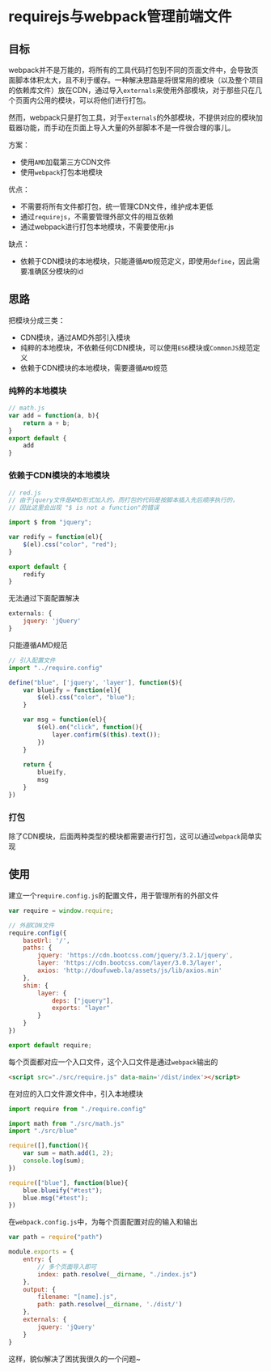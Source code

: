 requirejs与webpack管理前端文件
===

## 目标
webpack并不是万能的，将所有的工具代码打包到不同的页面文件中，会导致页面脚本体积太大，且不利于缓存。一种解决思路是将很常用的模块（以及整个项目的依赖库文件）放在CDN，通过导入`externals`来使用外部模块，对于那些只在几个页面内公用的模块，可以将他们进行打包。

然而，webpack只是打包工具，对于`externals`的外部模块，不提供对应的模块加载器功能，而手动在页面上导入大量的外部脚本不是一件很合理的事儿。

方案：
* 使用`AMD`加载第三方CDN文件
* 使用`webpack`打包本地模块

优点：
* 不需要将所有文件都打包，统一管理CDN文件，维护成本更低
* 通过`requirejs`，不需要管理外部文件的相互依赖
* 通过webpack进行打包本地模块，不需要使用r.js

缺点：
* 依赖于CDN模块的本地模块，只能遵循`AMD`规范定义，即使用`define`，因此需要准确区分模块的id

## 思路

把模块分成三类：
* CDN模块，通过AMD外部引入模块
* 纯粹的本地模块，不依赖任何CDN模块，可以使用`ES6`模块或`CommonJS`规范定义
* 依赖于CDN模块的本地模块，需要遵循`AMD`规范


### 纯粹的本地模块
```js
// math.js
var add = function(a, b){
    return a + b;
}
export default {
    add
}
```

### 依赖于CDN模块的本地模块

```js
// red.js
// 由于jquery文件是AMD形式加入的，而打包的代码是按脚本插入先后顺序执行的，
// 因此这里会出现 "$ is not a function"的错误

import $ from "jquery";

var redify = function(el){
    $(el).css("color", "red");
}

export default {
    redify
}
```

无法通过下面配置解决
```js
externals: {
    jquery: 'jQuery'
}
```
只能遵循AMD规范
```js
// 引入配置文件
import "../require.config"

define("blue", ['jquery', 'layer'], function($){
    var blueify = function(el){
        $(el).css("color", "blue");
    }

    var msg = function(el){
        $(el).on("click", function(){
            layer.confirm($(this).text());
        })
    }
    
    return {
        blueify,
        msg
    }    
})
```
### 打包
除了CDN模块，后面两种类型的模块都需要进行打包，这可以通过`webpack`简单实现

## 使用

建立一个`require.config.js`的配置文件，用于管理所有的外部文件
```js
var require = window.require;

// 外部CDN文件
require.config({
    baseUrl: '/',
    paths: {
        jquery: 'https://cdn.bootcss.com/jquery/3.2.1/jquery',
        layer: 'https://cdn.bootcss.com/layer/3.0.3/layer',
        axios: 'http://doufuweb.la/assets/js/lib/axios.min'
    },
    shim: {
        layer: {
            deps: ["jquery"],
            exports: "layer"
        }
    }
})

export default require;
```

每个页面都对应一个入口文件，这个入口文件是通过`webpack`输出的
```html
<script src="./src/require.js" data-main='/dist/index'></script>
```

在对应的入口文件源文件中，引入本地模块

```js
import require from "./require.config"

import math from "./src/math.js"
import "./src/blue"

require([],function(){
    var sum = math.add(1, 2);
    console.log(sum);
})

require(["blue"], function(blue){
    blue.blueify("#test");
    blue.msg("#test");
})
```
在`webpack.config.js`中，为每个页面配置对应的输入和输出
```js
var path = require("path")

module.exports = {
    entry: {
        // 多个页面导入即可
        index: path.resolve(__dirname, "./index.js")
    },
    output: {   
        filename: "[name].js",
        path: path.resolve(__dirname, './dist/')
    },
    externals: {
        jquery: 'jQuery'
    }
}
```

这样，貌似解决了困扰我很久的一个问题~